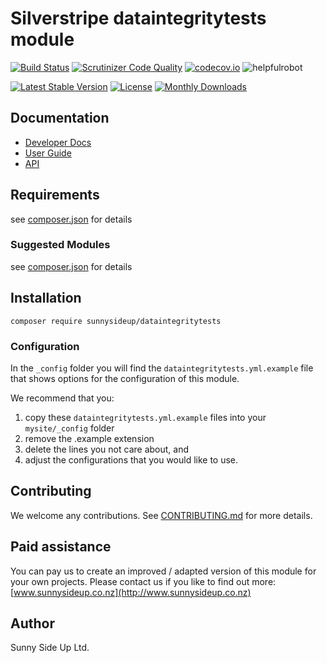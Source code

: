 # Silverstripe dataintegritytests module
[![Build Status](https://travis-ci.org/sunnysideup/silverstripe-dataintegritytests.svg?branch=master)](https://travis-ci.org/sunnysideup/silverstripe-dataintegritytests)
[![Scrutinizer Code Quality](https://scrutinizer-ci.com/g/sunnysideup/silverstripe-dataintegritytests/badges/quality-score.png?b=master)](https://scrutinizer-ci.com/g/sunnysideup/silverstripe-dataintegritytests/?branch=master)
[![codecov.io](https://codecov.io/github/sunnysideup/silverstripe-dataintegritytests/coverage.svg?branch=master)](https://codecov.io/github/sunnysideup/silverstripe-dataintegritytests?branch=master)
![helpfulrobot](https://helpfulrobot.io/sunnysideup/dataintegritytests/badge)

[![Latest Stable Version](https://poser.pugx.org/sunnysideup/dataintegritytests/version)](https://packagist.org/packages/sunnysideup/dataintegritytests)
[![License](https://poser.pugx.org/sunnysideup/dataintegritytests/license)](https://packagist.org/packages/sunnysideup/dataintegritytests)
[![Monthly Downloads](https://poser.pugx.org/sunnysideup/dataintegritytests/d/monthly)](https://packagist.org/packages/sunnysideup/dataintegritytests)


## Documentation



 * [Developer Docs](docs/en/INDEX.md)
 * [User Guide](docs/en/userguide.md)
 * [API](http://ssmods.com/apis/dataintegritytests/docs/en/api/)

## Requirements



see [composer.json](composer.json) for details

### Suggested Modules



see [composer.json](composer.json) for details


## Installation


```
composer require sunnysideup/dataintegritytests
```

### Configuration



In the `_config` folder you will find the `dataintegritytests.yml.example`
file that shows options for the configuration of this module.

We recommend that you:

  1. copy these `dataintegritytests.yml.example` files into your
`mysite/_config` folder
  2. remove the .example extension
  3. delete the lines you not care about, and
  4. adjust the configurations that you would like to use.


## Contributing



We welcome any contributions. See [CONTRIBUTING.md](CONTRIBUTING.md) for more details.

## Paid assistance



You can pay us to create an improved / adapted version of this module for your own projects.  Please contact us if you like to find out more: [www.sunnysideup.co.nz](http://www.sunnysideup.co.nz)

## Author



Sunny Side Up Ltd.
